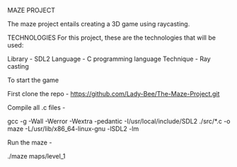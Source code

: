 MAZE PROJECT

The maze project entails creating a 3D game using raycasting.

TECHNOLOGIES
For this project, these are the technologies that will be used:

Library - SDL2
Language - C programming language
Technique - Ray casting


To start the game

First clone the repo - https://github.com/Lady-Bee/The-Maze-Project.git

Compile all .c files - 
 
gcc -g -Wall -Werror -Wextra -pedantic -I/usr/local/include/SDL2 ./src/*.c -o maze -L/usr/lib/x86_64-linux-gnu -lSDL2 -lm

Run the maze - 

./maze maps/level_1
